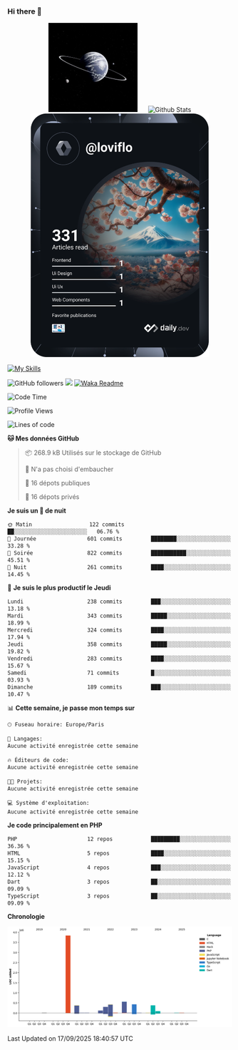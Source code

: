 ### Hi there 👋

<p align="center">
  <img src="https://github.com/Loviflo/Loviflo/blob/main/img/portrait.jpg" alt="Loviflo" height="200" style="margin-right: 20px"/>
  <img src="https://github-readme-stats.vercel.app/api?username=Loviflo&show_icons=true&theme=graywhite" alt="Github Stats" />
  <a href="https://app.daily.dev/loviflo"><img src="https://github.com/loviflo/loviflo/blob/main/devcard.svg" width="400" alt="Loviflo's Dev Card"/></a>
</p>

[![My Skills](https://skillicons.dev/icons?i=php,laravel,symfony,dotnet,cs,nodejs,mysql,postgres,js,ts,html,css,sass,angular,react,electron,docker,webpack,vscode,figma,git,github,gitlab,nginx,postman&perline=5)](https://skillicons.dev)

![GitHub followers](https://img.shields.io/github/followers/Loviflo?label=Follow&style=social)
![](https://visitor-badge.glitch.me/badge?page_id=Loviflo.Loviflo)
[![Waka Readme](https://github.com/Loviflo/Loviflo/actions/workflows/update-stats.yml/badge.svg)](https://github.com/Loviflo/Loviflo/actions/workflows/update-stats.yml)

<!--START_SECTION:waka-->
![Code Time](http://img.shields.io/badge/Code%20Time-2%2C892%20hrs%2039%20mins-blue)

![Profile Views](http://img.shields.io/badge/Vues%20du%20profil-0-blue)

![Lines of code](https://img.shields.io/badge/Depuis%20Hello%20World%2C%20j%27ai%20%C3%A9crit-6.5%20million%20Lignes%20de%20code-blue)

**🐱 Mes données GitHub** 

> 📦 268.9 kB Utilisés sur le stockage de GitHub 
 > 
> 🚫 N'a pas choisi d'embaucher
 > 
> 📜 16 dépots publiques 
 > 
> 🔑 16 dépots privés 
 > 
**Je suis un 🦉 de nuit** 

```text
🌞 Matin                  122 commits         ██░░░░░░░░░░░░░░░░░░░░░░░   06.76 % 
🌆 Journée                601 commits         ████████░░░░░░░░░░░░░░░░░   33.28 % 
🌃 Soirée                 822 commits         ███████████░░░░░░░░░░░░░░   45.51 % 
🌙 Nuit                   261 commits         ████░░░░░░░░░░░░░░░░░░░░░   14.45 % 
```
📅 **Je suis le plus productif le Jeudi** 

```text
Lundi                    238 commits         ███░░░░░░░░░░░░░░░░░░░░░░   13.18 % 
Mardi                    343 commits         █████░░░░░░░░░░░░░░░░░░░░   18.99 % 
Mercredi                 324 commits         ████░░░░░░░░░░░░░░░░░░░░░   17.94 % 
Jeudi                    358 commits         █████░░░░░░░░░░░░░░░░░░░░   19.82 % 
Vendredi                 283 commits         ████░░░░░░░░░░░░░░░░░░░░░   15.67 % 
Samedi                   71 commits          █░░░░░░░░░░░░░░░░░░░░░░░░   03.93 % 
Dimanche                 189 commits         ███░░░░░░░░░░░░░░░░░░░░░░   10.47 % 
```


📊 **Cette semaine, je passe mon temps sur** 

```text
🕑︎ Fuseau horaire: Europe/Paris

💬 Langages: 
Aucune activité enregistrée cette semaine

🔥 Éditeurs de code: 
Aucune activité enregistrée cette semaine

🐱‍💻 Projets: 
Aucune activité enregistrée cette semaine

💻 Système d'exploitation: 
Aucune activité enregistrée cette semaine
```

**Je code principalement en PHP** 

```text
PHP                      12 repos            █████████░░░░░░░░░░░░░░░░   36.36 % 
HTML                     5 repos             ████░░░░░░░░░░░░░░░░░░░░░   15.15 % 
JavaScript               4 repos             ███░░░░░░░░░░░░░░░░░░░░░░   12.12 % 
Dart                     3 repos             ██░░░░░░░░░░░░░░░░░░░░░░░   09.09 % 
TypeScript               3 repos             ██░░░░░░░░░░░░░░░░░░░░░░░   09.09 % 
```



**Chronologie**

![Lines of Code chart](https://raw.githubusercontent.com/Loviflo/Loviflo/main/assets/bar_graph.png)


 Last Updated on 17/09/2025 18:40:57 UTC
<!--END_SECTION:waka-->
